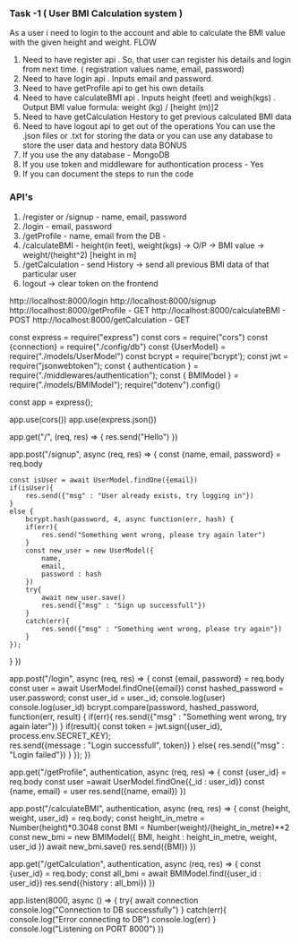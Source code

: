 ### Task -1 ( User BMI Calculation system )

As a user i need to login to the account and able to calculate the BMI value with the given
height and weight.
FLOW

1. Need to have register api . So, that user can register his details and login from next time.
   ( registration values name, email, password)
2. Need to have login api . Inputs email and password.
3. Need to have getProfile api to get his own details
4. Need to have calculateBMI api . Inputs height (feet) and weigh(kgs) . Output BMI value
   formula: weight (kg) / [height (m)]2
5. Need to have getCalculation Hestory to get previous calculated BMI data
6. Need to have logout api to get out of the operations
   You can use the .json files or .txt for storing the data or you can use any database to store
   the user data and hestory data
   BONUS
7. If you use the any database - MongoDB
8. If you use token and middleware for authontication process - Yes
9. If you can document the steps to run the code

### API's

1. /register or /signup - name, email, password
2. /login - email, password
3. /getProfile - name, email from the DB -
4. /calculateBMI - height(in feet), weight(kgs) -> O/P -> BMI value -> weight/(height^2) [height in m]
5. /getCalculation - send History -> send all previous BMI data of that particular user
6. logout -> clear token on the frontend

http://localhost:8000/login
http://localhost:8000/signup
http://localhost:8000/getProfile - GET
http://localhost:8000/calculateBMI - POST
http://localhost:8000/getCalculation - GET

const express = require("express")
const cors = require("cors")
const {connection} = require("./config/db")
const {UserModel} = require("./models/UserModel")
const bcrypt = require('bcrypt');
const jwt = require("jsonwebtoken");
const { authentication } = require("./middlewares/authentication");
const { BMIModel } = require("./models/BMIModel");
require("dotenv").config()

const app = express();

app.use(cors())
app.use(express.json())

app.get("/", (req, res) => {
res.send("Hello")
})

app.post("/signup", async (req, res) => {
const {name, email, password} = req.body

    const isUser = await UserModel.findOne({email})
    if(isUser){
        res.send({"msg" : "User already exists, try logging in"})
    }
    else {
        bcrypt.hash(password, 4, async function(err, hash) {
        if(err){
            res.send("Something went wrong, please try again later")
        }
        const new_user = new UserModel({
            name,
            email,
            password : hash
        })
        try{
            await new_user.save()
            res.send({"msg" : "Sign up successfull"})
        }
        catch(err){
            res.send({"msg" : "Something went wrong, please try again"})
        }
    });

}
})

app.post("/login", async (req, res) => {
const {email, password} = req.body
const user = await UserModel.findOne({email})
const hashed_password = user.password;
const user_id = user.\_id;
console.log(user)
console.log(user_id)
bcrypt.compare(password, hashed_password, function(err, result) {
if(err){
res.send({"msg" : "Something went wrong, try again later"})
}
if(result){
const token = jwt.sign({user_id}, process.env.SECRET_KEY);  
 res.send({message : "Login successfull", token})
}
else{
res.send({"msg" : "Login failed"})
}
});
})

app.get("/getProfile", authentication, async (req, res) => {
const {user_id} = req.body
const user =await UserModel.findOne({\_id : user_id})
const {name, email} = user
res.send({name, email})
})

app.post("/calculateBMI", authentication, async (req, res) => {
const {height, weight, user_id} = req.body;
const height_in_metre = Number(height)\*0.3048
const BMI = Number(weight)/(height_in_metre)\*\*2
const new_bmi = new BMIModel({
BMI,
height : height_in_metre,
weight,
user_id
})
await new_bmi.save()
res.send({BMI})
})

app.get("/getCalculation", authentication, async (req, res) => {
const {user_id} = req.body;
const all_bmi = await BMIModel.find({user_id : user_id})
res.send({history : all_bmi})
})

app.listen(8000, async () => {
try{
await connection
console.log("Connection to DB successfully")
}
catch(err){
console.log("Error connecting to DB")
console.log(err)
}
console.log("Listening on PORT 8000")
})
